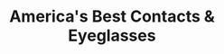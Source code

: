 ---
title: "America's Best Contacts & Eyeglasses"
url: /webster/americas-best-contacts-und-eyeglasses/
shop: Optiker
---
